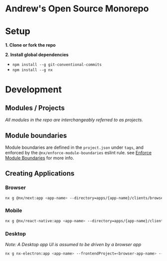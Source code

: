 # Andrew's Open Source Monorepo

# Setup

**1. Clone or fork the repo**

**2. Install global dependencies**
- `npm install --g git-conventional-commits`
- `npm install --g nx`

# Development

## Modules / Projects
*All modules in the repo are interchangeably referred to as projects.*

## Module boundaries
Module boundaries are defined in the `project.json` under `tags`, and enforced by the
`@nx/enforce-module-boundaries` eslint rule. see [Enforce Module Boundaries](https://nx.dev/latest/react/plugins/enforce-module-boundaries) for more info.

## Creating Applications

### Browser
```bash
nx g @nx/next:app <app-name> --directory=apps/{app-name}/clients/browser
```

### Mobile
```bash
nx g @nx/react-native:app <app-name> --directory=apps/{app-name}/clients/mobile
```

### Desktop
*Note: A Desktop app UI is assumed to be driven by a browser app*
```bash
nx g nx-electron:app <app-name> --frontendProject=<browser-app-name> --directory=apps/{app-name}/clients/desktop
```

